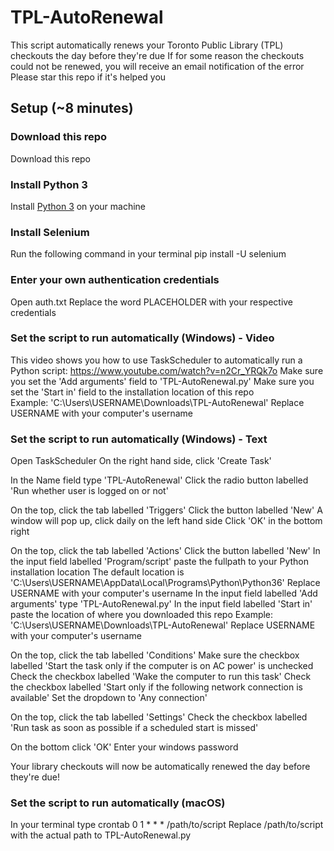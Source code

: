 # TPL-AutoRenewal

This script automatically renews your Toronto Public Library (TPL) checkouts the day before they're due
If for some reason the checkouts could not be renewed, you will receive an email notification of the error
Please star this repo if it's helped you

## Setup (~8 minutes)

### Download this repo

Download this repo

### Install Python 3

Install [Python 3](https://www.python.org/downloads/) on your machine


### Install Selenium

Run the following command in your terminal
pip install -U selenium


### Enter your own authentication credentials

Open auth.txt
Replace the word PLACEHOLDER with your respective credentials


### Set the script to run automatically (Windows) - Video

This video shows you how to use TaskScheduler to automatically run a Python script: https://www.youtube.com/watch?v=n2Cr_YRQk7o
Make sure you set the 'Add arguments' field to 'TPL-AutoRenewal.py'
Make sure you set the 'Start in' field to the installation location of this repo  
Example: 'C:\Users\USERNAME\Downloads\TPL-AutoRenewal'
Replace USERNAME with your computer's username


### Set the script to run automatically (Windows) - Text

Open TaskScheduler
On the right hand side, click 'Create Task'

In the Name field type 'TPL-AutoRenewal'
Click the radio button labelled 'Run whether user is logged on or not'

On the top, click the tab labelled 'Triggers'
Click the button labelled 'New'
A window will pop up, click daily on the left hand side
Click 'OK' in the bottom right

On the top, click the tab labelled 'Actions'
Click the button labelled 'New'
In the input field labelled 'Program/script' paste the fullpath to your Python installation location
The default location is 'C:\Users\USERNAME\AppData\Local\Programs\Python\Python36'
Replace USERNAME with your computer's username
In the input field labelled 'Add arguments' type 'TPL-AutoRenewal.py'
In the input field labelled 'Start in' paste the location of where you downloaded this repo
Example: 'C:\Users\USERNAME\Downloads\TPL-AutoRenewal'
Replace USERNAME with your computer's username

On the top, click the tab labelled 'Conditions'
Make sure the checkbox labelled 'Start the task only if the computer is on AC power' is unchecked
Check the checkbox labelled 'Wake the computer to run this task'
Check the checkbox labelled 'Start only if the following network connection is available'
Set the dropdown to 'Any connection'

On the top, click the tab labelled 'Settings'
Check the checkbox labelled 'Run task as soon as possible if a scheduled start is missed'

On the bottom click 'OK'
Enter your windows password

Your library checkouts will now be automatically renewed the day before they're due!


### Set the script to run automatically (macOS)
In your terminal type
crontab 0 1 * * * /path/to/script
Replace /path/to/script with the actual path to TPL-AutoRenewal.py
